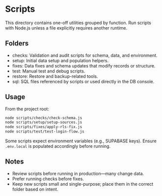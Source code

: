# Scripts

This directory contains one-off utilities grouped by function. Run scripts with Node.js unless a file explicitly requires another runtime.

## Folders

- checks: Validation and audit scripts for schema, data, and environment.
- setup: Initial data setup and population helpers.
- fixes: Data fixes and schema updates that modify records or structure.
- test: Manual test and debug scripts.
- restore: Restore and backup-related tools.
- sql: SQL files referenced by scripts or used directly in the DB console.

## Usage

From the project root:

```bash
node scripts/checks/check-schema.js
node scripts/setup/setup-sources.js
node scripts/fixes/apply-rls-fix.js
node scripts/test/test-login-flow.js
```

Some scripts expect environment variables (e.g., SUPABASE keys). Ensure `.env.local` is populated accordingly before running.

## Notes

- Review scripts before running in production—many change data.
- Prefer running checks before fixes.
- Keep new scripts small and single-purpose; place them in the correct folder based on intent.
